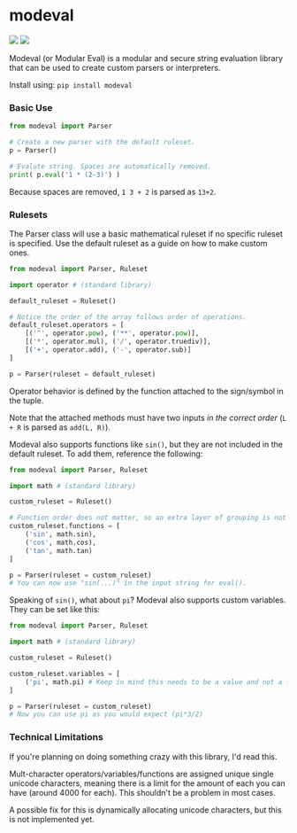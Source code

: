 # modeval

![](https://img.shields.io/badge/license-MIT-blue) ![](https://img.shields.io/badge/python-3.10-yellowgreen)

Modeval (or Modular Eval) is a modular and secure string evaluation library that can be used to create custom parsers or interpreters.

Install using: `pip install modeval`

### Basic Use

```python
from modeval import Parser

# Create a new parser with the default ruleset.
p = Parser()

# Evalute string. Spaces are automatically removed.
print( p.eval('1 * (2-3)') )
```

Because spaces are removed, `1 3 + 2` is parsed as `13+2`.

### Rulesets 

The Parser class will use a basic mathematical ruleset if no specific ruleset is specified. Use the default ruleset as a guide on how to make custom ones.

```python
from modeval import Parser, Ruleset

import operator # (standard library)

default_ruleset = Ruleset()

# Notice the order of the array follows order of operations.
default_ruleset.operators = [
    [('^', operator.pow), ('**', operator.pow)],
    [('*', operator.mul), ('/', operator.truediv)],
    [('+', operator.add), ('-', operator.sub)]
]

p = Parser(ruleset = default_ruleset)
```

Operator behavior is defined by the function attached to the sign/symbol in the tuple.

Note that the attached methods must have two inputs *in the correct order* (`L + R` is parsed as `add(L, R)`).

Modeval also supports functions like `sin()`, but they are not included in the default ruleset. To add them, reference the following:

```python
from modeval import Parser, Ruleset

import math # (standard library)

custom_ruleset = Ruleset()

# Function order does not matter, so an extra layer of grouping is not needed.
custom_ruleset.functions = [
    ('sin', math.sin),
    ('cos', math.cos),
    ('tan', math.tan)
]

p = Parser(ruleset = custom_ruleset)
# You can now use "sin(...)" in the input string for eval().
```

Speaking of `sin()`, what about `pi`? Modeval also supports custom variables. They can be set like this:
```python
from modeval import Parser, Ruleset

import math # (standard library)

custom_ruleset = Ruleset()

custom_ruleset.variables = [
    ('pi', math.pi) # Keep in mind this needs to be a value and not a function.
]

p = Parser(ruleset = custom_ruleset)
# Now you can use pi as you would expect (pi*3/2)
```

### Technical Limitations

If you're planning on doing something crazy with this library, I'd read this.

Mult-character operators/variables/functions are assigned unique single unicode characters, meaning there is a limit for the amount of each you can have (around 4000 for each). This shouldn't be a problem in most cases.

A possible fix for this is dynamically allocating unicode characters, but this is not implemented yet.
